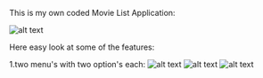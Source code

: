 This is my own coded Movie List Application:

![alt text](https://image.ibb.co/ipcgZn/Screenshot_1521969701.png=100)

Here easy look at some of the features:

1.two menu's with two option's each: 
![alt text](https://image.ibb.co/hGWm0S/Screenshot_1521969810.png)
![alt text](https://image.ibb.co/hOg8En/Screenshot_1521969808.png) ![alt text](https://image.ibb.co/dvsgZn/Screenshot_1521969804.png)
